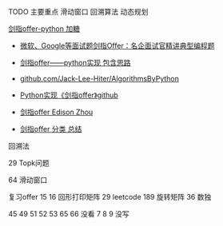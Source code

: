 TODO 主要重点 滑动窗口 回溯算法 动态规划

[剑指offer-python 加糖](https://kaiyuanyokii2n.com/offer-python.html)

- [微软、Google等面试题剑指Offer：名企面试官精讲典型编程题](http://zhedahht.blog.163.com/blog/#m=0)

- [剑指offer——python实现 包含思路](https://blog.csdn.net/sqiu_11/article/details/77657840)

- [github.com/Jack-Lee-Hiter/AlgorithmsByPython](https://github.com/Jack-Lee-Hiter/AlgorithmsByPython/tree/master/Target%20Offer)

- [Python实现《剑指offer》github](https://github.com/Jack-Lee-Hiter/AlgorithmsByPython/blob/master/Target%20Offer/README.md)

- [剑指offer Edison Zhou](https://www.cnblogs.com/edisonchou/p/4752086.html)

- [剑指offer 分类 总结](https://blog.csdn.net/wszy1301/article/details/80910626)





回溯法

29 Topk问题 

64 滑动窗口

复习offer    15 16 回形打印矩阵    29      leetcode 189 旋转矩阵 36 数独

45 49 51 52 53 65 66 没看
7 8 9  没写
